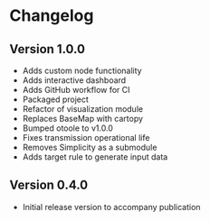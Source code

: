 # Changelog

## Version 1.0.0
- Adds custom node functionality 
- Adds interactive dashboard 
- Adds GitHub workflow for CI  
- Packaged project
- Refactor of visualization module
- Replaces BaseMap with cartopy 
- Bumped otoole to v1.0.0
- Fixes transmission operational life
- Removes Simplicity as a submodule 
- Adds target rule to generate input data

## Version 0.4.0
 - Initial release version to accompany publication 